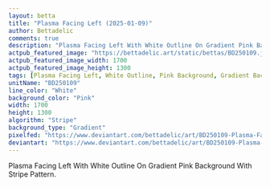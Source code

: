 ```yaml
---
layout: betta
title: "Plasma Facing Left (2025-01-09)"
author: Bettadelic
comments: true
description: "Plasma Facing Left With White Outline On Gradient Pink Background With Stripe Pattern."
actpub_featured_image: "https://bettadelic.art/static/bettas/BD250109.jpg"
actpub_featured_image_width: 1700
actpub_featured_image_height: 1300
tags: [Plasma Facing Left, White Outline, Pink Background, Gradient Background Pattern, Stripe Pattern, January 2025]
unitName: "BD250109"
line_color: "White"
background_color: "Pink"
width: 1700
height: 1300
algorithm: "Stripe"
background_type: "Gradient"
pixelfed: "https://www.deviantart.com/bettadelic/art/BD250109-Plasma-Facing-Left-2025-01-09-1144733850"
deviantart: "https://www.deviantart.com/bettadelic/art/BD250109-Plasma-Facing-Left-2025-01-09-1144733850"
---
```


Plasma Facing Left With White Outline On Gradient Pink Background With Stripe Pattern.
